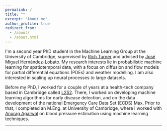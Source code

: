 ```yaml
---
permalink: /
title: ""
excerpt: "About me"
author_profile: true
redirect_from: 
  - /about/
  - /about.html
---
```


I'm a second year PhD student in the Machine Learning Group at the University of Cambridge, supervised by [Rich Turner](https://mlg.eng.cam.ac.uk/people/richard-turner/) and advised by [José Miguel Hernández-Lobato](https://mlg.eng.cam.ac.uk/people/jose-miguel-hernandez-lobato/). My research interests lie in probabilistic machine learning for spatiotemporal data, with a focus on diffusion and flow models for partial differential equations (PDEs) and weather modelling. I am also interested in scaling up neural processes to large datasets.

Before my PhD, I worked for a couple of years at a health-tech company based in Cambridge called [L2S2](https://l2s2.com/). There, I worked on developing machine learning algorithms for early disease detection, and on the data development of the national Emergency Care Data Set (ECDS) Max. Prior to that, I completed an M.Eng. at University of Cambridge, where I worked with [Anurag Agarwal](https://www.eng.cam.ac.uk/profiles/aa406) on blood pressure estimation using machine learning techniques.

---
